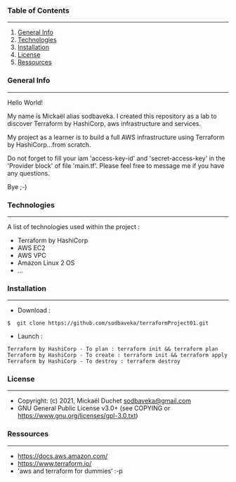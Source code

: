 ### Table of Contents
***
1. [General Info](#general-info)
2. [Technologies](#technologies)
3. [Installation](#installation)
4. [License](#License)
5. [Ressources](#Ressources)

### General Info
***
Hello World!

My name is Mickaël alias sodbaveka.
I created this repository as a lab to discover Terraform by HashiCorp, aws infrastructure and services.

My project as a learner is to build a full AWS infrastructure using Terraform by HashiCorp...from scratch.

Do not forget to fill your iam 'access-key-id' and 'secret-access-key' in the 'Provider block' of file 'main.tf'.
Please feel free to message me if you have any questions.

Bye ;-)

### Technologies
***
A list of technologies used within the project :
* Terraform by HashiCorp
* AWS EC2
* AWS VPC
* Amazon Linux 2 OS
* ...

### Installation
***
* Download :
```
$  git clone https://github.com/sodbaveka/terraformProject01.git
```

* Launch :
```
Terraform by HashiCorp - To plan : terraform init && terraform plan
Terraform by HashiCorp - To create : terraform init && terraform apply
Terraform by HashiCorp - To destroy : terraform destroy
```

### License
***
* Copyright: (c) 2021, Mickaël Duchet <sodbaveka@gmail.com>
* GNU General Public License v3.0+ (see COPYING or https://www.gnu.org/licenses/gpl-3.0.txt)

### Ressources
***
* https://docs.aws.amazon.com/
* https://www.terraform.io/
* 'aws and terraform for dummies’ :-p 
